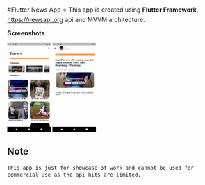 #Flutter News App :star:
    This app is created using **Flutter Framework**, https://newsapi.org api and MVVM architecture.
 
**Screenshots**
      <p float="left">
  <img src="https://github.com/AliYar-Khan/Flutter-News-App-MVVM/blob/main/Screenshots/Screenshot_20210412_131613.png" width="100" />
  <img src="https://github.com/AliYar-Khan/Flutter-News-App-MVVM/blob/main/Screenshots/Screenshot_20210412_131657.png" width="100" /> 
</p>


    
    

## Note
    This app is just for showcase of work and cannot be used for commercial use as the api hits are limited.
